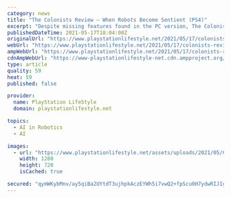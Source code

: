 ```yaml
---
category: news
title: "The Colonists Review – When Robots Become Sentient (PS4)"
excerpt: "Despite missing features found in the PC version, The Colonists offers hours of entertainment for those wanting a relaxing, simplified city-builder and those wanting to speedrun their way through all manner of variables to a perfect colony."
publishedDateTime: 2021-05-17T18:04:00Z
originalUrl: "https://www.playstationlifestyle.net/2021/05/17/colonists-review/"
webUrl: "https://www.playstationlifestyle.net/2021/05/17/colonists-review/"
ampWebUrl: "https://www.playstationlifestyle.net/2021/05/17/colonists-review/amp/"
cdnAmpWebUrl: "https://www-playstationlifestyle-net.cdn.ampproject.org/c/s/www.playstationlifestyle.net/2021/05/17/colonists-review/amp/"
type: article
quality: 59
heat: 59
published: false

provider:
  name: PlayStation LifeStyle
  domain: playstationlifestyle.net

topics:
  - AI in Robotics
  - AI

images:
  - url: "https://www.playstationlifestyle.net/assets/uploads/2021/05/Colonists-1.jpg"
    width: 1280
    height: 720
    isCached: true

secured: "qymWKybMnv/ay5qiBa2UYtdT3ujhpkAczEYWh5i7vwQ2+fpScu0H7ydwRIJIg4XMu2MrsdNtPbfbVAQEQDENJhHRJyFZsWvymCKjA1y5NUSWVrENd3+jTwMy0WeYEOgyA7KQY0umwGl9Q1hT8VSyIpbC0QJ4TU+um13E210sRE7o38jbMY40zZDNPbwqrsxrFPml2WrVA5sIHLE/cU5FZoX6PyqL4wDPgxvUFUG8k2nlAve/Zj1VhznyBhOLqyV+Al3llopnS1e1X08gbZQ254jt3cEd1wXta2ybu6pijPax3t955ZPwVxRVuOA3mY4hjznR0GFlmVdEUyXTKEINSIBmb/fKG7X5Ou4KA2PU5kA=;8rHbNgwmHdyECOMP6avvjg=="
---
```


